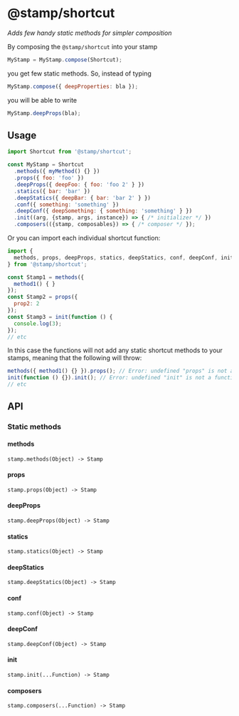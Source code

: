# @stamp/shortcut

_Adds few handy static methods for simpler composition_

By composing the `@stamp/shortcut` into your stamp
```js
MyStamp = MyStamp.compose(Shortcut);
```
you get few static methods. So, instead of typing
```js
MyStamp.compose({ deepProperties: bla });
```
you will be able to write
```js
MyStamp.deepProps(bla);

```

## Usage

```js
import Shortcut from '@stamp/shortcut';

const MyStamp = Shortcut
  .methods({ myMethod() {} })
  .props({ foo: 'foo' })
  .deepProps({ deepFoo: { foo: 'foo 2' } })
  .statics({ bar: 'bar' })
  .deepStatics({ deepBar: { bar: 'bar 2' } })
  .conf({ something: 'something' })
  .deepConf({ deepSomething: { something: 'something' } })
  .init((arg, {stamp, args, instance}) => { /* initializer */ })
  .composers(({stamp, composables}) => { /* composer */ });
```

Or you can import each individual shortcut function:
```js
import {
  methods, props, deepProps, statics, deepStatics, conf, deepConf, init, composers
} from '@stamp/shortcut';

const Stamp1 = methods({
  method1() { }
});
const Stamp2 = props({
  prop2: 2
});
const Stamp3 = init(function () {
  console.log(3);
});
// etc
```

In this case the functions will not add any static shortcut methods to your stamps, meaning that the following will throw:
```js
methods({ method1() {} }).props(); // Error: undefined "props" is not a function
init(function () {}).init(); // Error: undefined "init" is not a function
// etc
```


## API

### Static methods

#### methods
`stamp.methods(Object) -> Stamp`

#### props
`stamp.props(Object) -> Stamp`

#### deepProps
`stamp.deepProps(Object) -> Stamp`

#### statics
`stamp.statics(Object) -> Stamp`

#### deepStatics
`stamp.deepStatics(Object) -> Stamp`

#### conf
`stamp.conf(Object) -> Stamp`

#### deepConf
`stamp.deepConf(Object) -> Stamp`

#### init
`stamp.init(...Function) -> Stamp`

#### composers
`stamp.composers(...Function) -> Stamp`
